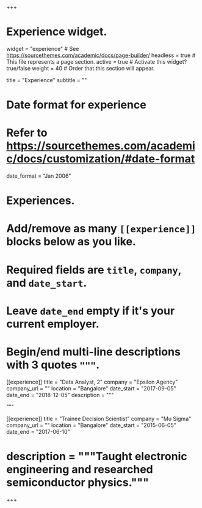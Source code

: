 +++
# Experience widget.
widget = "experience"  # See https://sourcethemes.com/academic/docs/page-builder/
headless = true  # This file represents a page section.
active = true  # Activate this widget? true/false
weight = 40  # Order that this section will appear.

title = "Experience"
subtitle = ""

# Date format for experience
#   Refer to https://sourcethemes.com/academic/docs/customization/#date-format
date_format = "Jan 2006"

# Experiences.
#   Add/remove as many `[[experience]]` blocks below as you like.
#   Required fields are `title`, `company`, and `date_start`.
#   Leave `date_end` empty if it's your current employer.
#   Begin/end multi-line descriptions with 3 quotes `"""`.
[[experience]]
  title = "Data Analyst, 2"
  company = "Epsilon Agency"
  company_url = ""
  location = "Bangalore"
  date_start = "2017-09-05"
  date_end = "2018-12-05"
  description = """

  <!-- Responsibilities include:

  * Analysing
  * Modelling
  * Deploying -->
  """

[[experience]]
  title = "Trainee Decision Scientist"
  company = "Mu Sigma"
  company_url = ""
  location = "Bangalore"
  date_start = "2015-06-05"
  date_end = "2017-06-10"
#  description = """Taught electronic engineering and researched semiconductor physics."""

+++
